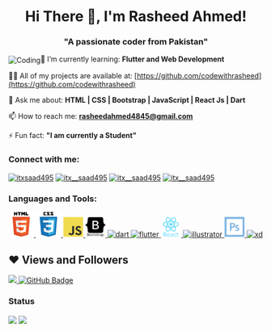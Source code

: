 
<h1 align="center">Hi There 👋, I'm Rasheed Ahmed!</h1>
<h3 align="center">"A passionate coder from Pakistan"</h3>
<img align="center" alt="Coding" width="450" src="https://media1.giphy.com/media/qgQUggAC3Pfv687qPC/giphy.gif"



 🌱 I’m currently learning: **Flutter and Web Development**

 👨‍💻 All of my projects are available at: [https://github.com/codewithrasheed](https://github.com/codewithrasheed)

 💬 Ask me about: **HTML | CSS | Bootstrap | JavaScript | React Js | Dart**

 📫 How to reach me: **rasheedahmed4845@gmail.com**

 ⚡ Fun fact: **"I am currently a Student"**

<h3 align="left">Connect with me:</h3>
<p align="left">
<a href="https://fb.com/rasheed.kashif.7359" target="blank"><img align="center" src="https://raw.githubusercontent.com/rahuldkjain/github-profile-readme-generator/master/src/images/icons/Social/facebook.svg" alt="itxsaad495" height="30" width="40" /></a>
<a href="https://www.instagram.com/itx._.rasheed/" target="blank"><img align="center" src="https://raw.githubusercontent.com/rahuldkjain/github-profile-readme-generator/master/src/images/icons/Social/instagram.svg" alt="itx__saad495" height="30" width="40" /></a>
<a href="https://twitter.com/RasheedKashif2" target="blank"><img align="center" src="https://raw.githubusercontent.com/rahuldkjain/github-profile-readme-generator/master/src/images/icons/Social/twitter.svg" alt="itx__saad495" height="30" width="40" /></a>
<a href="https://www.behance.net/rasheedkashif495" target="blank"><img align="center" src="https://raw.githubusercontent.com/rahuldkjain/github-profile-readme-generator/master/src/images/icons/Social/behance.svg" alt="itx__saad495" height="30" width="40" /></a>
</p>


<h3 align="left">Languages and Tools:</h3>
 <p align="left"> <a href="https://www.w3.org/html/" target="_blank" rel="noreferrer"> <img src="https://raw.githubusercontent.com/devicons/devicon/master/icons/html5/html5-original-wordmark.svg" alt="html5" width="50" height="50"/> </a>
      <a href="https://www.w3schools.com/css/" target="_blank" rel="noreferrer"> <img src="https://raw.githubusercontent.com/devicons/devicon/master/icons/css3/css3-original-wordmark.svg" alt="css3" width="50" height="50"/> </a>
  <a href="https://developer.mozilla.org/en-US/docs/Web/JavaScript" target="_blank" rel="noreferrer"> <img src="https://raw.githubusercontent.com/devicons/devicon/master/icons/javascript/javascript-original.svg" alt="JavaScript" width="40" height="40"/> </a>
      <a href="https://getbootstrap.com" target="_blank" rel="noreferrer"> <img src="https://raw.githubusercontent.com/devicons/devicon/master/icons/bootstrap/bootstrap-plain-wordmark.svg" alt="bootstrap" width="40" height="40"/> </a> <a href="https://dart.dev" target="_blank" rel="noreferrer"> <img src="https://www.vectorlogo.zone/logos/dartlang/dartlang-icon.svg" alt="dart" width="40" height="40"/> </a> <a href="https://flutter.dev" target="_blank" rel="noreferrer"> <img src="https://www.vectorlogo.zone/logos/flutterio/flutterio-icon.svg" alt="flutter" width="40" height="40"/> <a href="https://reactjs.org/" rel="nofollow"> <img src="https://raw.githubusercontent.com/devicons/devicon/master/icons/react/react-original-wordmark.svg" alt="react" width="40" height="40" style="max-width: 100%;"> </a>  <a href="https://www.adobe.com/in/products/illustrator.html" target="_blank" rel="noreferrer"> <img src="https://www.vectorlogo.zone/logos/adobe_illustrator/adobe_illustrator-icon.svg" alt="illustrator" width="40" height="40"/> </a> <a href="https://www.photoshop.com/en" target="_blank" rel="noreferrer"> <img src="https://raw.githubusercontent.com/devicons/devicon/master/icons/photoshop/photoshop-line.svg" alt="photoshop" width="40" height="40"/> </a>
<a href="https://www.adobe.com/products/xd.html" target="_blank" rel="noreferrer"> <img src="https://cdn.worldvectorlogo.com/logos/adobe-xd.svg" alt="xd" width="40" height="40"/> </a> </p>


## ❤ Views and Followers
    
<a href="https://github.com/codewithrasheed/github-profile-views-counter">
    <img src="https://komarev.com/ghpvc/?username=codewithrasheed">
</a>
<a href="https://github.com/codewithrasheed?tab=followers"><img src="https://img.shields.io/github/followers/codewithrasheed?label=Followers&style=social" alt="GitHub Badge"></a> 
    
    
### Status

<img align="center" src="https://github-readme-stats.vercel.app/api?username=codewithrasheed&theme=dark&count_private=true&show_icons=true" />
<img align="center" src="https://github-readme-stats.vercel.app/api/top-langs/?username=codewithrasheed&layout=compact&theme=dark&langs_count=50" />
